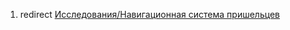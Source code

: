 1.  redirect [Исследования/Навигационная система
    пришельцев](Исследования/Навигационная_система_пришельцев "wikilink")
